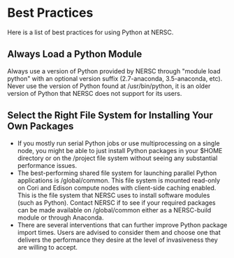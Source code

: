 # Best Practices

Here is a list of best practices for using Python at NERSC.

## Always Load a Python Module

Always use a version of Python provided by NERSC through "module load python" with an optional version suffix (2.7-anaconda, 3.5-anaconda, etc).
Never use the version of Python found at /usr/bin/python, it is an older version of Python that NERSC does not support for its users.

## Select the Right File System for Installing Your Own Packages

* If you mostly run serial Python jobs or use multiprocessing on a single node, you might be able to just install Python packages in your $HOME directory or on the /project file system without seeing any substantial performance issues.
* The best-performing shared file system for launching parallel Python applications is /global/common.
This file system is mounted read-only on Cori and Edison compute nodes with client-side caching enabled.
This is the file system that NERSC uses to install software modules (such as Python).
Contact NERSC if to see if your required packages can be made available on /global/common either as a NERSC-build module or through Anaconda.
* There are several interventions that can further improve Python package import times.
Users are advised to consider them and choose one that delivers the performance they desire at the level of invasiveness they are willing to accept.
